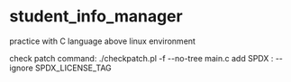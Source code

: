 # student_info_manager
practice with C language above linux environment

check patch command: ./checkpatch.pl -f --no-tree main.c
add SPDX : --ignore SPDX_LICENSE_TAG
